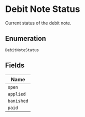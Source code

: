 
# Debit Note Status

Current status of the debit note.

## Enumeration

`DebitNoteStatus`

## Fields

| Name |
|  --- |
| `open` |
| `applied` |
| `banished` |
| `paid` |

